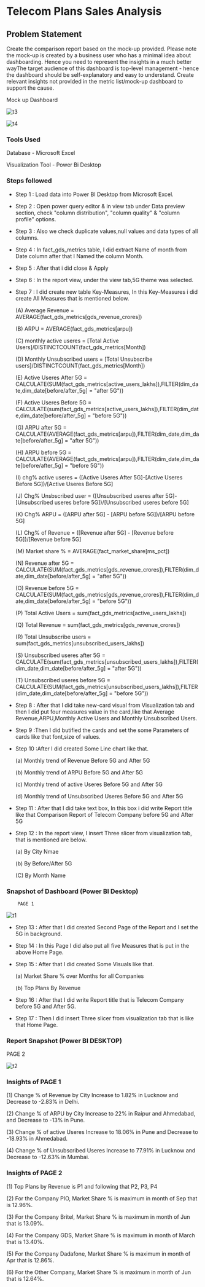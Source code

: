 # Telecom Plans Sales Analysis


## Problem Statement

Create the comparison report based on the mock-up provided. Please note the mock-up is created by a business user who has a minimal idea about dashboarding. 
Hence you need to represent the insights in a much better wayThe target audience of this dashboard is top-level management - hence the dashboard should be self-explanatory and easy to understand.
Create relevant insights not provided in the metric list/mock-up dashboard to support the cause.

Mock up Dashboard

![t3](https://github.com/narendrakharol037/Telecom_Plans_Sales_Analysis/assets/121941969/b86c09fa-d328-4c3f-9aef-5ace1bbb4e2d)

![t4](https://github.com/narendrakharol037/Telecom_Plans_Sales_Analysis/assets/121941969/777c7200-9e48-4195-bced-d6485bfed117)


### Tools Used

Database  -   Microsoft Excel
    
Visualization Tool  -  Power Bi Desktop

### Steps followed 

- Step 1 : Load data into Power BI Desktop from Microsoft Excel.
- Step 2 : Open power query editor & in view tab under Data preview section, check "column distribution", "column quality" & "column profile" options.
- Step 3 : Also we check duplicate values,null values and data types of all columns.
- Step 4 : In fact_gds_metrics table, I did extract Name of month from Date column after that I Named the column Month.
- Step 5 : After that i did close & Apply
- Step 6 : In the report view, under the view tab,5G theme was selected.
- Step 7 : I did create new table Key-Measures, In this Key-Measures i did create All Measures that is mentioned below.
    
   (A)  Average Revenue = AVERAGE(fact_gds_metrics[gds_revenue_crores])
    
   (B)  ARPU = AVERAGE(fact_gds_metrics[arpu])

   (C)  monthly active useres = [Total Active Users]/DISTINCTCOUNT(fact_gds_metrics[Month])

   (D)  Monthly Unsubscribed users = [Total Unsubscribe users]/DISTINCTCOUNT(fact_gds_metrics[Month])

   (E)  Active Useres After 5G = CALCULATE(SUM(fact_gds_metrics[active_users_lakhs]),FILTER(dim_date,dim_date[before/after_5g] = "after 5G"))

   (F)  Active Useres Before 5G = CALCULATE(sum(fact_gds_metrics[active_users_lakhs]),FILTER(dim_date,dim_date[before/after_5g] = "before 5G"))

   (G)  ARPU after 5G = CALCULATE(AVERAGE(fact_gds_metrics[arpu]),FILTER(dim_date,dim_date[before/after_5g] = "after 5G"))

   (H)  ARPU before 5G = CALCULATE(AVERAGE(fact_gds_metrics[arpu]),FILTER(dim_date,dim_date[before/after_5g] = "before 5G"))

   (I)  chg% active useres = ([Active Useres After 5G]-[Active Useres Before 5G])/[Active Useres Before 5G]

   (J)  Chg% Unsbscribed user = ([Unsubscribed useres after 5G]-[Unsubscribed useres before 5G])/[Unsubscribed useres before 5G]

   (K)  Chg% ARPU = ([ARPU after 5G] - [ARPU before 5G])/[ARPU before 5G]

   (L)  Chg% of Revenue = ([Revenue after 5G] - [Revenue before 5G])/[Revenue before 5G]

   (M)  Market share % = AVERAGE(fact_market_share[ms_pct])

   (N)  Revenue after 5G = CALCULATE(SUM(fact_gds_metrics[gds_revenue_crores]),FILTER(dim_date,dim_date[before/after_5g] = "after 5G"))

   (O)  Revenue before 5G = CALCULATE(SUM(fact_gds_metrics[gds_revenue_crores]),FILTER(dim_date,dim_date[before/after_5g] = "before 5G"))

   (P)  Total Active Users = sum(fact_gds_metrics[active_users_lakhs])

   (Q)  Total Revenue = sum(fact_gds_metrics[gds_revenue_crores])

   (R)  Total Unsubscribe users = sum(fact_gds_metrics[unsubscribed_users_lakhs])

   (S)  Unsubscribed useres after 5G = CALCULATE(sum(fact_gds_metrics[unsubscribed_users_lakhs]),FILTER(dim_date,dim_date[before/after_5g] = "after 5G"))

   (T)  Unsubscribed useres before 5G = CALCULATE(SUM(fact_gds_metrics[unsubscribed_users_lakhs]),FILTER(dim_date,dim_date[before/after_5g] = "before 5G"))

   
            
- Step 8 : After that I did take new-card visual from Visualization tab and then I did put four measures value in the card,like that Average Revenue,ARPU,Monthly Active Users and Monthly Unsubscribed Users.
- Step 9 :Then I did butified the cards and set the some Parameters of cards like that font,size of values.
- Step 10 :After I did created Some Line chart like that.

  (a) Monthly trend of Revenue Before 5G and After 5G

  (b) Monthly trend of ARPU Before 5G and After 5G
  
  (c) Monthly trend of active Useres Before 5G and After 5G
  
  (d) Monthly trend of Unsubscribed Useres Before 5G and After 5G
 

- Step 11 : After that I did take text box, In this box i did write Report title like that Comparison Report of Telecom Company before 5G and After 5G
- Step 12 : In the report view, I insert Three slicer from visualization tab, that is mentioned are below.

   (a)  By City Nmae

   (b)  By Before/After 5G

   (C)  By Month Name

   
### Snapshot of Dashboard (Power BI Desktop)

        PAGE 1
     
![t1](https://github.com/narendrakharol037/Telecom_Plans_Sales_Analysis/assets/121941969/895a627a-e622-4bfa-aa5a-b7d7ddd9aae2)   


- Step 13 : After that I did created Second Page of the Report and I set the 5G in background.
- Step 14 : In this Page I did also put all five Measures that is put in the above Home Page.
- Step 15 : After that I did created Some Visuals like that.

    (a)  Market Share % over Months for all Companies

    (b)  Top Plans By Revenue

    
 
- Step 16 : After that I did write Report title that is Telecom Company before 5G and After 5G.
- Step 17 : Then I did insert Three slicer from visualization tab that is like that Home Page.

### Report Snapshot (Power BI DESKTOP)

  PAGE 2
 
 ![t2](https://github.com/narendrakharol037/Telecom_Plans_Sales_Analysis/assets/121941969/ac1e1be5-9426-4b88-ad42-63f5836a5f67)
 
### Insights of PAGE 1

 (1) Change % of Revenue by City Increase to 1.82% in Lucknow and Decrease to -2.83% in Delhi.

 (2) Change % of ARPU by City Increase to 22% in Raipur and Ahmedabad, and Decrease to -13% in Pune.

 (3) Change % of active Useres Increase to 18.06% in Pune and Decrease to -18.93% in Ahmedabad.

 (4) Change % of Unsubscribed Useres Increase to 77.91% in Lucknow and Decrease to -12.63% in Mumbai.



### Insights of PAGE 2

 (1) Top Plans by Revenue is P1 and following that P2, P3, P4

 (2) For the Company PIO, Market Share % is maximum in month of Sep that is 12.96%.

 (3) For the Company Britel, Market Share % is maximum in month of Jun that is 13.09%.

 (4) For the Company GDS, Market Share % is maximum in month of March that is 13.40%.

 (5) For the Company Dadafone, Market Share % is maximum in month of Apr that is 12.86%.
 
 (6) For the Other Company,  Market Share % is maximum in month of Jun that is 12.64%.
 
 
